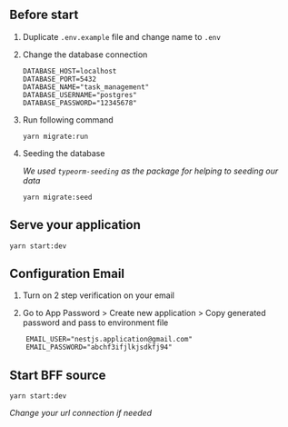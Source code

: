 ## Before start

1. Duplicate `.env.example` file and change name to `.env`
2. Change the database connection

   ```
   DATABASE_HOST=localhost
   DATABASE_PORT=5432
   DATABASE_NAME="task_management"
   DATABASE_USERNAME="postgres"
   DATABASE_PASSWORD="12345678"
   ```

3. Run following command

   ```
   yarn migrate:run
   ```

4. Seeding the database

   _We used `typeorm-seeding` as the package for helping to seeding our data_

   ```
   yarn migrate:seed
   ```

## Serve your application

```
yarn start:dev
```

## Configuration Email

1.  Turn on 2 step verification on your email

2.  Go to App Password > Create new application > Copy generated password and pass to environment file

```
    EMAIL_USER="nestjs.application@gmail.com"
    EMAIL_PASSWORD="abchf3ifjlkjsdkfj94"
```

## Start BFF source

```
yarn start:dev
```

_Change your url connection if needed_
